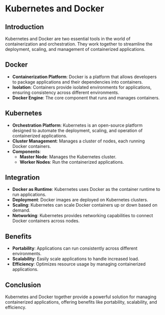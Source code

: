 # Kubernetes and Docker

## Introduction

Kubernetes and Docker are two essential tools in the world of containerization and orchestration. They work together to streamline the deployment, scaling, and management of containerized applications.

## Docker

-   **Containerization Platform**: Docker is a platform that allows developers to package applications and their dependencies into containers.
-   **Isolation**: Containers provide isolated environments for applications, ensuring consistency across different environments.
-   **Docker Engine**: The core component that runs and manages containers.

## Kubernetes

-   **Orchestration Platform**: Kubernetes is an open-source platform designed to automate the deployment, scaling, and operation of containerized applications.
-   **Cluster Management**: Manages a cluster of nodes, each running Docker containers.
-   **Components**:
    -   **Master Node**: Manages the Kubernetes cluster.
    -   **Worker Nodes**: Run the containerized applications.

## Integration

-   **Docker as Runtime**: Kubernetes uses Docker as the container runtime to run applications.
-   **Deployment**: Docker images are deployed on Kubernetes clusters.
-   **Scaling**: Kubernetes can scale Docker containers up or down based on demand.
-   **Networking**: Kubernetes provides networking capabilities to connect Docker containers across nodes.

## Benefits

-   **Portability**: Applications can run consistently across different environments.
-   **Scalability**: Easily scale applications to handle increased load.
-   **Efficiency**: Optimizes resource usage by managing containerized applications.

## Conclusion

Kubernetes and Docker together provide a powerful solution for managing containerized applications, offering benefits like portability, scalability, and efficiency.
